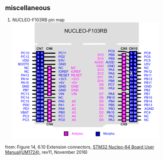 ## miscellaneous

1. NUCLEO-F103RB pin map
![F103RB pinmap](./Nucleo_F103RB_pinmap_202504.png)

from: Figure 14, 6.10 Extension connectors, [STM32 Nucleo-64 Board User Manual(UM1724)](https://www.st.com/resource/en/user_manual/um1724-stm32-nucleo64-boards-mb1136-stmicroelectronics.pdf), rev11, November 2016)

